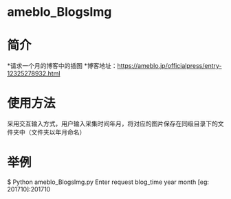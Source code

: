 # ameblo_BlogsImg
# 简介
*请求一个月的博客中的插图
*博客地址：https://ameblo.jp/officialpress/entry-12325278932.html
# 使用方法
采用交互输入方式，用户输入采集时间年月，将对应的图片保存在同级目录下的文件夹中（文件夹以年月命名）
# 举例
$ Python ameblo_BlogsImg.py
Enter request blog_time year month [eg: 201710]:201710
